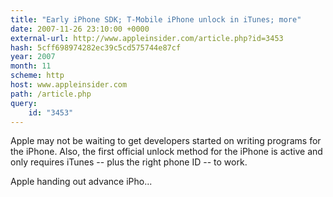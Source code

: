 ```yaml
---
title: "Early iPhone SDK; T-Mobile iPhone unlock in iTunes; more"
date: 2007-11-26 23:10:00 +0000
external-url: http://www.appleinsider.com/article.php?id=3453
hash: 5cff698974282ec39c5cd575744e87cf
year: 2007
month: 11
scheme: http
host: www.appleinsider.com
path: /article.php
query:
    id: "3453"
---
```


Apple may not be waiting to get developers started on writing programs for the iPhone.  Also, the first official unlock method for the iPhone is active  and only requires iTunes -- plus the right phone ID -- to work.

Apple handing out advance iPho...
